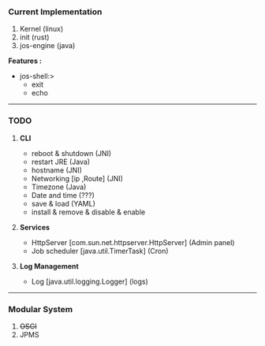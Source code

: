 ### Current Implementation 
1. Kernel (linux) 
2. init (rust)
3. jos-engine (java) 

**Features :**
* jos-shell:> 
  * exit
  * echo 
--- 
### TODO 
1. **CLI**
   * reboot & shutdown (JNI) 
   * restart JRE (Java)  
   * hostname (JNI)
   * Networking [ip ,Route] (JNI)
   * Timezone (Java)
   * Date and time (???) 
   * save & load (YAML)
   * install & remove & disable & enable 
   
2. **Services** 
   * HttpServer [com.sun.net.httpserver.HttpServer] (Admin panel)
   * Job scheduler [java.util.TimerTask] (Cron)

3. **Log Management**
   * Log [java.util.logging.Logger] (logs) 
--- 

### Modular System 
1. ~~OSGI~~
2. JPMS 
